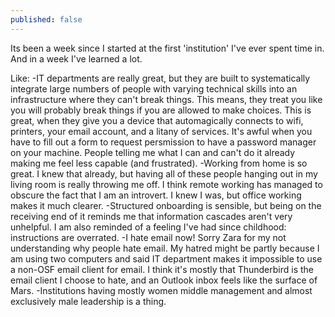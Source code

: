 ```yaml
---
published: false
---
```


Its been a week since I started at the first 'institution' I've ever spent time in. And in a week I've learned a lot. 

Like:
-IT departments are really great, but they are built to systematically integrate large numbers of people with varying technical skills into an infrastructure where they can't break things. This means, they treat you like you will probably break things if you are allowed to make choices. This is great, when they give you a device that automagically connects to wifi, printers, your email account, and a litany of services. It's awful when you have to fill out a form to request persmission to have a password manager on your machine. People telling me what I can and can't do it already making me feel less capable (and frustrated).
-Working from home is so great. I knew that already, but having all of these people hanging out in my living room is really throwing me off. I think remote working has managed to obscure the fact that I am an introvert. I knew I was, but office working makes it much clearer.
-Structured onboarding is sensible, but being on the receiving end of it reminds me that information cascades aren't very unhelpful. I am also reminded of a feeling I've had since childhood: instructions are overrated. 
-I hate email now! Sorry Zara for my not understanding why people hate email. My hatred might be partly because I am using two computers and said IT department makes it impossible to use a non-OSF email client for email. I think it's mostly that Thunderbird is the email client I choose to hate, and an Outlook inbox feels like the surface of Mars.
-Institutions having mostly women middle management and almost exclusively male leadership is a thing.

